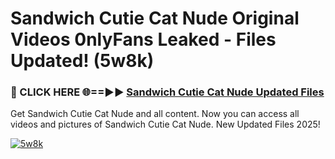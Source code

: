 # Sandwich Cutie Cat Nude Original Videos 0nlyFans Leaked - Files Updated! (5w8k)

<h3>🔴 CLICK HERE 🌐==►► <a href="https://tinyurl.com/yrmya6cz" rel="nofollow">Sandwich Cutie Cat Nude Updated Files</a></h3>

Get Sandwich Cutie Cat Nude and all content. Now you can access all videos and pictures of Sandwich Cutie Cat Nude. New Updated Files 2025!

[![5w8k](https://i.imgur.com/FMdXYCs.gif)](https://tinyurl.com/yrmya6cz)
